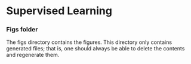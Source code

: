 # Supervised Learning
### Figs folder

The figs directory contains the figures. This directory only contains generated files; that is, one should always be able to delete the contents and regenerate them.
